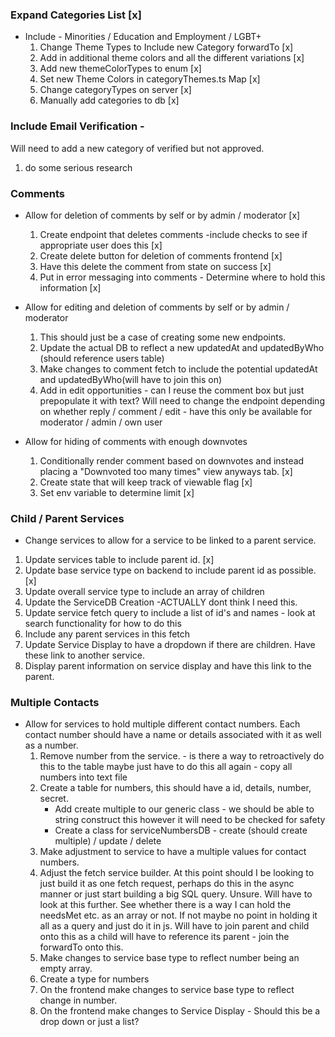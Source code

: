### Expand Categories List [x]

- Include - Minorities / Education and Employment / LGBT+
  1. Change Theme Types to Include new Category forwardTo [x]
  2. Add in additional theme colors and all the different variations [x]
  3. Add new themeColorTypes to enum [x]
  4. Set new Theme Colors in categoryThemes.ts Map [x]
  5. Change categoryTypes on server [x]
  6. Manually add categories to db [x]

### Include Email Verification -

Will need to add a new category of verified but not approved.

1. do some serious research

### Comments

- Allow for deletion of comments by self or by admin / moderator [x]

  1. Create endpoint that deletes comments -include checks to see if appropriate user does this [x]
  2. Create delete button for deletion of comments frontend [x]
  3. Have this delete the comment from state on success [x]
  4. Put in error messaging into comments - Determine where to hold this information [x]

- Allow for editing and deletion of comments by self or by admin / moderator

  1. This should just be a case of creating some new endpoints.
  2. Update the actual DB to reflect a new updatedAt and updatedByWho (should reference users table)
  3. Make changes to comment fetch to include the potential updatedAt and updatedByWho(will have to join this on)
  4. Add in edit opportunities - can I reuse the comment box but just prepopulate it with text? Will need to change the endpoint depending on whether reply / comment / edit - have this only be available for moderator / admin / own user

- Allow for hiding of comments with enough downvotes
  1. Conditionally render comment based on downvotes and instead placing a "Downvoted too many times" view anyways tab. [x]
  2. Create state that will keep track of viewable flag [x]
  3. Set env variable to determine limit [x]

### Child / Parent Services

- Change services to allow for a service to be linked to a parent service.

1. Update services table to include parent id. [x]
2. Update base service type on backend to include parent id as possible.[x]
3. Update overall service type to include an array of children
4. Update the ServiceDB Creation -ACTUALLY dont think I need this.
5. Update service fetch query to include a list of id's and names - look at search functionality for how to do this
6. Include any parent services in this fetch
7. Update Service Display to have a dropdown if there are children. Have these link to another service.
8. Display parent information on service display and have this link to the parent.

### Multiple Contacts

- Allow for services to hold multiple different contact numbers. Each contact number should have a name or details associated with it as well as a number.
  1. Remove number from the service. - is there a way to retroactively do this to the table maybe just have to do this all again - copy all numbers into text file
  2. Create a table for numbers, this should have a id, details, number, secret.
     - Add create multiple to our generic class - we should be able to string construct this however it will need to be checked for safety
     - Create a class for serviceNumbersDB - create (should create multiple) / update / delete
  3. Make adjustment to service to have a multiple values for contact numbers.
  4. Adjust the fetch service builder. At this point should I be looking to just build it as one fetch request, perhaps do this in the async manner or just start building a big SQL query. Unsure. Will have to look at this further. See whether there is a way I can hold the needsMet etc. as an array or not. If not maybe no point in holding it all as a query and just do it in js. Will have to join parent and child onto this as a child will have to reference its parent - join the forwardTo onto this.
  5. Make changes to service base type to reflect number being an empty array.
  6. Create a type for numbers
  7. On the frontend make changes to service base type to reflect change in number.
  8. On the frontend make changes to Service Display - Should this be a drop down or just a list?
